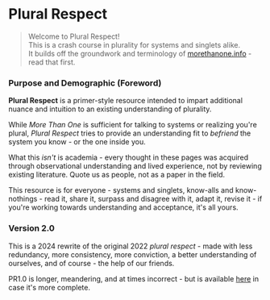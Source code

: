 # Plural Respect

> Welcome to Plural Respect! <br/>
> This is a crash course in plurality for systems and singlets alike.<br/>
> It builds off the groundwork and terminology of [morethanone.info](https://morethanone.info/) - read that first.

### Purpose and Demographic (Foreword) 
**Plural Respect** is a primer-style resource intended to impart additional nuance and intuition to an existing understanding of plurality. 

While _More Than One_ is sufficient for talking to systems or realizing you're plural, _Plural Respect_ tries to provide an understanding fit to _befriend_ the system you know - or the one inside you. 

What this *isn't* is academia - every thought in these pages was acquired through observational understanding and lived experience, not by reviewing existing literature. Quote us as people, not as a paper in the field.  

This resource is for everyone - systems and singlets, know-alls and know-nothings - read it, share it, surpass and disagree with it, adapt it, revise it - if you're working towards understanding and acceptance, it's all yours.

### Version 2.0

This is a 2024 rewrite of the original 2022 *plural respect* - made with less redundancy, more consistency, more conviction, a better understanding of ourselves, and of course - the help of our friends. 

PR1.0 is longer, meandering, and at times incorrect - but is available [here](/v1) in case it's more complete. 
